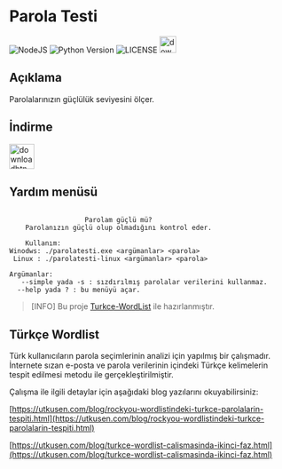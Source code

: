 # Parola Testi
![NodeJS](https://img.shields.io/badge/Node.JS-%23378D3B.svg?style=for-the-badge&logo=node.js&logoColor=white) ![Python Version](https://img.shields.io/static/v1?label=Version&message=18.18.0&style=for-the-badge&labelColor=4BAE4F&color=2E7D32&logo=node.js&logoColor=ffffff) ![LICENSE](https://img.shields.io/static/v1?label=LICENSE&message=MIT&style=for-the-badge) [<img alt="downloadbtn" src="https://dabuttonfactory.com/button.png?t=İndir&f=Ubuntu-Bold&ts=30&tc=fff&hp=15&vp=15&c=6&bgt=unicolored&bgc=238636&bs=4&bc=37914a" height="30px">](https://github.com/sanalzio/parolatesti/releases)

## Açıklama
Parolalarınızın güçlülük seviyesini ölçer.

## İndirme
[<img alt="downloadbtn" src="https://dabuttonfactory.com/button.png?t=İndir&f=Ubuntu-Bold&ts=30&tc=fff&hp=15&vp=15&c=6&bgt=unicolored&bgc=238636&bs=4&bc=37914a" height="45px">](https://github.com/sanalzio/parolatesti/releases)

## Yardım menüsü
```

                   Parolam güçlü mü?
    Parolanızın güçlü olup olmadığını kontrol eder.

    Kullanım:
Winodws: ./parolatesti.exe <argümanlar> <parola>
 Linux : ./parolatesti-linux <argümanlar> <parola>

Argümanlar:
   --simple yada -s : sızdırılmış parolalar verilerini kullanmaz.
  --help yada ? : bu menüyü açar.

```

> [INFO]
> Bu proje [Turkce-WordList](https://github.com/utkusen/turkce-wordlist/) ile hazırlanmıştır.

## Türkçe Wordlist 

Türk kullanıcıların parola seçimlerinin analizi için yapılmış bir çalışmadır. İnternete sızan e-posta ve parola verilerinin içindeki Türkçe kelimelerin tespit edilmesi metodu ile gerçekleştirilmiştir.

Çalışma ile ilgili detaylar için aşağıdaki blog yazılarını okuyabilirsiniz: 

[https://utkusen.com/blog/rockyou-wordlistindeki-turkce-parolalarin-tespiti.html](https://utkusen.com/blog/rockyou-wordlistindeki-turkce-parolalarin-tespiti.html)

[https://utkusen.com/blog/turkce-wordlist-calismasinda-ikinci-faz.html](https://utkusen.com/blog/turkce-wordlist-calismasinda-ikinci-faz.html)